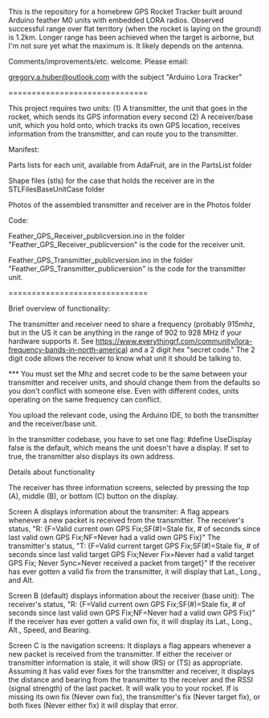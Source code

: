 This is the repository for a homebrew GPS Rocket Tracker built around Arduino feather M0 units with embedded LORA radios. Observed successful range over flat territory (when the rocket is laying on the ground) is 1.2km. Longer range has been achieved when the target is airborne, but I'm not sure yet what the maximum is. It likely depends on the antenna.

Comments/improvements/etc. welcome. Please email:

gregory.a.huber@outlook.com with the subject "Arduino Lora Tracker"

==============================

This project requires two units:
(1) A transmitter, the unit that goes in the rocket, which sends its GPS information every second
(2) A receiver/base unit, which you hold onto, which tracks its own GPS location, receives information from the transmitter, and can route you to the transmitter.

Manifest:

Parts lists for each unit, available from AdaFruit, are in the PartsList folder

Shape files (stls) for the case that holds the receiver are in the STLFilesBaseUnitCase folder

Photos of the assembled transmitter and receiver are in the Photos folder

Code: 

Feather_GPS_Receiver_publicversion.ino in the folder "Feather_GPS_Receiver_publicversion" is the code for the receiver unit.

Feather_GPS_Transmitter_publicversion.ino in the folder "Feather_GPS_Transmitter_publicversion" is the code for the transmitter unit.

==============================

Brief overview of functionality:

The transmitter and receiver need to share a frequency (probably 915mhz, but in the US it can be anything in the range of 902 to 928 MHz if your hardware supports it. See https://www.everythingrf.com/community/lora-frequency-bands-in-north-america) and a 2 digit hex "secret code." The 2 digit code allows the receiver to know what unit it should be talking to.

*** You must set the Mhz and secret code to be the same between your transmitter and receiver units, and should change them from the defaults so you don't conflict with someone else. Even with different codes, units operating on the same frequency can conflict.

You upload the relevant code, using the Arduino IDE, to both the transmitter and the receiver/base unit. 

In the transmitter codebase, you have to set one flag:
#define UseDisplay false
is the default, which means the unit doesn't have a display. If set to true, the transmitter also displays its own address.

Details about functionality

The receiver has three information screens, selected by pressing the top (A), middle (B), or bottom (C) button on the display.

Screen A displays information about the transmiter:
A <Pk> flag appears whenever a new packet is received from the transmitter.
The receiver's status, "R: {F=Valid current own GPS Fix;SF(#)=Stale fix, # of seconds since last valid own GPS Fix;NF=Never had a valid own GPS Fix}"
The transmitter's status, "T: {F=Valid current target GPS Fix;SF(#)=Stale fix, # of seconds since last valid target GPS Fix;Never Fix=Never had a valid target GPS Fix; Never Sync=Never received a packet from target}"
If the receiver has ever gotten a valid fix from the transmitter, it will display that Lat., Long., and Alt.

Screen B (default) displays information about the receiver (base unit):
The receiver's status, "R: {F=Valid current own GPS Fix;SF(#)=Stale fix, # of seconds since last valid own GPS Fix;NF=Never had a valid own GPS Fix}"
If the receiver has ever gotten a valid own fix, it will display its Lat., Long., Alt., Speed, and Bearing.

Screen C is the navigation screens:
It displays a <Pk> flag appears whenever a new packet is received from the transmitter.
If either the receiver or transmitter information is stale, it will show (RS) or (TS) as appropriate.
Assuming it has valid ever fixes for the transmitter and receiver, it displays the distance and bearing from the transmitter to the receiver and the RSSI (signal strength) of the last packet. It will walk you to your rocket.
If is missing its own fix (Never own fix), the transmitter's fix (Never target fix), or both fixes (Never either fix) it will display that error.
